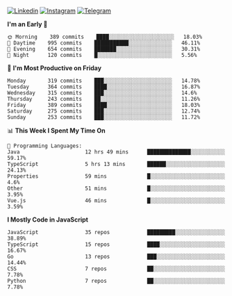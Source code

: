 [![Linkedin](https://img.shields.io/badge/-Archie-blue?style=flat-square&labelColor=gray&logo=Linkedin&logoColor=white&link=https://www.linkedin.com/in/archisdi)](https://www.linkedin.com/in/archisdi)
[![Instagram](https://img.shields.io/badge/-@archisdi-orange?style=flat-square&labelColor=gray&logo=Instagram&logoColor=white&link=https://www.instagram.com/archisdi)](https://www.instagram.com/archisdi)
[![Telegram](https://img.shields.io/badge/-aai-informational?style=flat-square&labelColor=gray&logo=telegram&logoColor=white&link=https://t.me/archisdi)](https://t.me/archisdi)

<!--START_SECTION:waka-->
**I'm an Early 🐤** 

```text
🌞 Morning    389 commits    ████░░░░░░░░░░░░░░░░░░░░░   18.03% 
🌆 Daytime    995 commits    ███████████░░░░░░░░░░░░░░   46.11% 
🌃 Evening    654 commits    ███████░░░░░░░░░░░░░░░░░░   30.31% 
🌙 Night      120 commits    █░░░░░░░░░░░░░░░░░░░░░░░░   5.56%

```
📅 **I'm Most Productive on Friday** 

```text
Monday       319 commits    ███░░░░░░░░░░░░░░░░░░░░░░   14.78% 
Tuesday      364 commits    ████░░░░░░░░░░░░░░░░░░░░░   16.87% 
Wednesday    315 commits    ███░░░░░░░░░░░░░░░░░░░░░░   14.6% 
Thursday     243 commits    ██░░░░░░░░░░░░░░░░░░░░░░░   11.26% 
Friday       389 commits    ████░░░░░░░░░░░░░░░░░░░░░   18.03% 
Saturday     275 commits    ███░░░░░░░░░░░░░░░░░░░░░░   12.74% 
Sunday       253 commits    ███░░░░░░░░░░░░░░░░░░░░░░   11.72%

```


📊 **This Week I Spent My Time On** 

```text
💬 Programming Languages: 
Java                     12 hrs 49 mins      ██████████████░░░░░░░░░░░   59.17% 
TypeScript               5 hrs 13 mins       ██████░░░░░░░░░░░░░░░░░░░   24.13% 
Properties               59 mins             █░░░░░░░░░░░░░░░░░░░░░░░░   4.6% 
Other                    51 mins             █░░░░░░░░░░░░░░░░░░░░░░░░   3.95% 
Vue.js                   46 mins             █░░░░░░░░░░░░░░░░░░░░░░░░   3.59%

```

**I Mostly Code in JavaScript** 

```text
JavaScript               35 repos            █████████░░░░░░░░░░░░░░░░   38.89% 
TypeScript               15 repos            ████░░░░░░░░░░░░░░░░░░░░░   16.67% 
Go                       13 repos            ███░░░░░░░░░░░░░░░░░░░░░░   14.44% 
CSS                      7 repos             ██░░░░░░░░░░░░░░░░░░░░░░░   7.78% 
Python                   7 repos             ██░░░░░░░░░░░░░░░░░░░░░░░   7.78%

```



<!--END_SECTION:waka-->